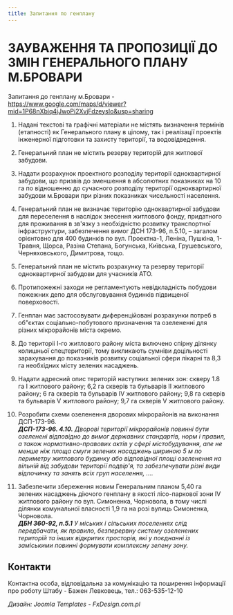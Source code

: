 ```yaml
---
title: Запитання по генплану
---
```


# ЗАУВАЖЕННЯ ТА ПРОПОЗИЦІЇ ДО ЗМІН ГЕНЕРАЛЬНОГО ПЛАНУ М.БРОВАРИ

Запитання до генплану м.Бровари - https://www.google.com/maps/d/viewer?mid=1P68nXbiq4jJwoPi2XvjFdzeysIo&usp=sharing

1. Надані текстові та графічні матеріали не містять визначення термінів (етапності) як Генерального плану в цілому, так і реалізації проектів інженерної підготовки та захисту території, та водовідведення.

2. Генеральний план не містить резерву територій для житлової забудови.

3. Надати розрахунок проектного розподілу території одноквартирної забудови, що призвів до зменшення в абсолютних показниках на 10 га по відношенню до сучасного розподілу території одноквартирної забудови м.Бровари при різних показниках чисельності населення.

4. Генеральний план не визначає територію одноквартирної забудови для переселення в наслідок знесення житлового фонду, придатного для проживання в зв'язку з необхідністю розвитку транспортної інфраструктури, забезпечення вимог ДСН 173-96, п.5.10, – загалом орієнтовно для 400 будинків по вул. Проектна-1, Леніна, Пушкіна, 1-Травня, Щорса, Разіна Степана, Богунська, Київська, Грушевського, Черняховського, Димитрова, тощо.

5. Генеральний план не містить розрахунку та резерву території одноквартирної забудови для учасників АТО.

6. Протипожежні заходи не регламентують невідкладність побудови пожежних депо для обслуговування будинків підвищеної поверховості.

7. Генплан має застосовувати диференційовані розрахунки потреб в об"єктах соціально-побутового призначення та озелененні для різних мікрорайонів міста окремо.

8. До територіі І-го житлового району міста включено спірну ділянку колишньої спецтериторії, тому викликають сумніви доцільності зарахування до показників розвитку соціальної сфери лікарні та 8,3 га необхідних місту зелених насаджень.

9. Надати адресний опис територій наступних зелених зон: скверу 1.8 га І житлового району; 6,2 га скверів та бульварів ІІ житлового району; 6 га скверів та бульварів ІV житлового району; 9,8 га скверів та бульварів V житлового району; 9,7 га скверів V житлового району.

10. Розробити схеми озеленення дворових мікрорайонів на виконання ДСП-173-96.  
**_ДСП-173-96. 4.10._** _Дворові території мікрорайонів повинні бути озеленені відповідно до вимог державних стандартів, норм і правил, а також нормативно-правових актів у сфері містобудування, але не менше ніж площа смуги зелених насаджень шириною 5 м по периметру житлового будинку або відповідної площі озеленення на вільній від забудови території подвір'я, та забезпечувати різні види відпочинку та занять всіх груп населення, …._

11. Забезпечити збереження новим Генеральним планом 5,40 га зелених насаджень діючого генплану в якості лісо-паркової зони ІV житлового району по вул. Симоненка, Чорновола, в тому числі ділянки комунальної власності 1,9 га на розі вулиць Симоненка, Чорновола.  
**_ДБН 360-92, п.5.1_** _У міських і сільських поселеннях слід передбачати, як правило, безперервну систему озеленених територій та інших відкритих просторів, які у поєднанні із заміськими повинні формувати комплексну зелену зону._

## Контакти

Контактна особа, відповідальна за комунікацію та поширення інформації про роботу Штабу - Бажен Левковець, тел.: 063-535-12-10

*Дизайн: Joomla Templates - FxDesign.com.pl* 